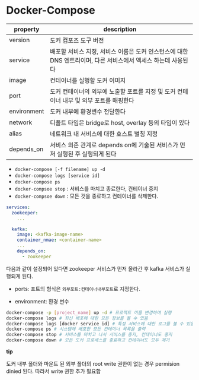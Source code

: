 # Docker-Compose

| property    | description                                                  |
| ----------- | ------------------------------------------------------------ |
| version     | 도커 컴포즈 도구 버전                                        |
| service     | 배포할 서비스 지정, 서비스 이름은 도커 인스턴스에 대한 DNS 엔트리이며, 다른 서비스에서 액세스 하는데 사용된다 |
| image       | 컨테이너를 실행할 도커 이미지                                |
| port        | 도커 컨테이너의 외부에 노출할 포트를 지정 및 도커 컨테이너 내부 및 외부 포트를 매핑한다 |
| environment | 도커 내부에 환경변수 전달한다                                |
| network     | 디폴트 타입은 bridge로 host, overlay 등의 타입이 있다        |
| alias       | 네트워크 내 서비스에 대한 호스트 별칭 지정                   |
| depends_on  | 서비스 의존 관계로 depends on에 기술된 서비스가 먼저 실행된 후 실행되게 된다 |

- `docker-compose [-f filename] up -d` 
- `docker-compose logs [service id]`
- `docker-compose ps`
- `docker-compsoe stop`  : 서비스를 마치고 종료한다, 컨테이너 중지
- `docker-compsoe down` : 모든 것을 종료하고 컨테이너를 삭제한다.

```yaml
services:
  zookeeper:
    ...

  kafka:
  	image: <kafka-image-name>
  	container_nmae: <container-name>
    ...
    depends_on:
      - zookeeper

```

다음과 같이 설정되어 있다면 zookeeper 서비스가 먼저 올라간 후 kafka 서비스가 실행되게 된다.

- ports: 포트의 형식은 `외부포트:컨테이너내부포트`로 지정한다.

- environment: 환경 변수

```bash
docker-compose -p [project_name] up -d # 프로젝트 이름 변경하여 실행
docker-compose logs # 최신 배포에 대한 모든 정보를 볼 수 있음
docker-compose logs [docker service id] # 특정 서비스에 대한 로그를 볼 수 있음
docker-compose ps # 시스템에 배포한 모든 컨테이너 목록을 출력
docker-compose stop # 서비스를 마치고 나서 서비스를 중지, 컨테이너도 중지
docker-compose down # 모든 도커 프로세스를 종료하고 컨테이너도 모두 제거
```



**tip**<br/>

도커 내부 폴더와 마운트 된 외부 폴더의 root write 권한이 없는 경우 permision dinied 된다. 따라서 write 권한 추가 필요함
